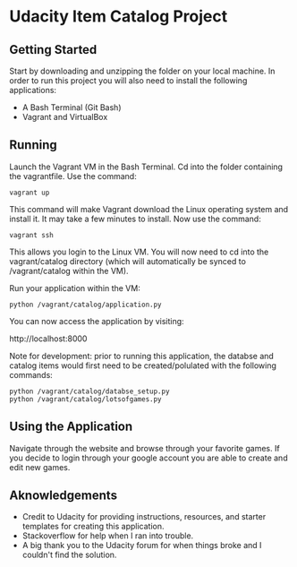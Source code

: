 # Udacity Item Catalog Project

## Getting Started
Start by downloading and unzipping the folder on your local machine. In order to run this project you will also need to install the following applications:

- A Bash Terminal (Git Bash)
- Vagrant and VirtualBox
	
## Running

Launch the Vagrant VM in the Bash Terminal. Cd into the folder containing the vagrantfile. Use the command: 

```
vagrant up
```

This command will make Vagrant download the Linux operating system and install it. It may take a few minutes to install. Now use the command: 
```
vagrant ssh
```
This allows you login to the Linux VM. You will now need to cd into the vagrant/catalog directory (which will automatically be synced to /vagrant/catalog within the VM).

Run your application within the VM:

```
python /vagrant/catalog/application.py
```
You can now access the application by visiting: 
	
http://localhost:8000

Note for development: prior to running this application, the databse and catalog items would first need to be created/polulated with the following commands:

```
python /vagrant/catalog/databse_setup.py
python /vagrant/catalog/lotsofgames.py
```

## Using the Application

Navigate through the website and browse through your favorite games. If you decide to login through your google account you are able to create and edit new games. 


## Aknowledgements

- Credit to Udacity for providing instructions, resources, and starter templates for creating this application. 
- Stackoverflow for help when I ran into trouble. 
- A big thank you to the Udacity forum for when things broke and I couldn't find the solution. 
 

